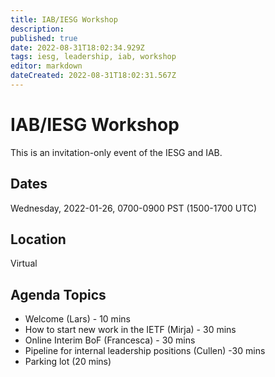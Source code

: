 ```yaml
---
title: IAB/IESG Workshop
description: 
published: true
date: 2022-08-31T18:02:34.929Z
tags: iesg, leadership, iab, workshop
editor: markdown
dateCreated: 2022-08-31T18:02:31.567Z
---
```


# IAB/IESG Workshop

This is an invitation-only event of the IESG and IAB.

## Dates 

Wednesday, 2022-01-26, 0700-0900 PST (1500-1700 UTC)


## Location 

Virtual

## Agenda Topics 

- Welcome (Lars) - 10 mins
- How to start new work in the IETF (Mirja) - 30 mins
- Online Interim BoF (Francesca) - 30 mins
- Pipeline for internal leadership positions (Cullen) -30 mins
- Parking lot (20 mins)